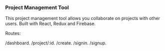 ### Project Management Tool
This project management tool allows you collaborate on projects with other users. Built with React, Redux and Firebase.

Routes:

/dashboard.
/project/:id.
/create.
/signin.
/signup.
